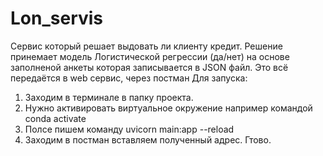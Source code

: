 # Lon_servis
Сервис который решает выдовать ли клиенту кредит.
Решение принемает модель Логистической регрессии (да/нет) на основе заполненой анкеты которая записывается в JSON файл.
Это всё передаётся в web сервис, через постман
Для запуска:
1) Заходим в терминале в папку проекта.
2) Нужно активировать виртуальное окружение например командой conda activate
3) Полсе пишем команду uvicorn main:app --reload
4) Заходим в постман вставляем полученный адрес. Гтово.

